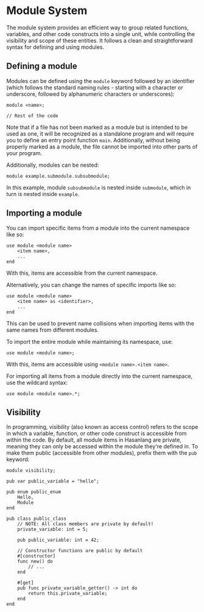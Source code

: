 # Module System

The module system provides an efficient way to group related functions, variables, and other code constructs into a single unit, while controlling the visibility and scope of these entities. It follows a clean and straightforward syntax for defining and using modules.

## Defining a module
Modules can be defined using the `module` keyword followed by an identifier (which follows the standard naming rules - starting with a character or underscore, followed by alphanumeric characters or underscores):
```
module <name>;

// Rest of the code
```
Note that if a file has not been marked as a module but is intended to be used as one, it will be recognized as a standalone program and will require you to define an entry point function `main`. Additionally, without being properly marked as a module, the file cannot be imported into other parts of your program.

Additionally, modules can be nested:
```
module example.submodule.subsubmodule;
```
In this example, module `subsubmodule` is nested inside `submodule`, which in turn is nested inside `example`.

## Importing a module

You can import specific items from a module into the current namespace like so:
```
use module <module name>
	<item name>,
	...
end
```

With this, items are accessible from the current namespace.

Alternatively, you can change the names of specific imports like so:
```
use module <module name>
	<item name> as <identifier>,
	...
end
```

This can be used to prevent name collisions when importing items with the same names from different modules.

To import the entire module while maintaining its namespace, use:
```
use module <module name>;
```

With this, items are accessible using `<module name>.<item name>`.

For importing all items from a module directly into the current namespace, use the wildcard syntax:
```
use module <module name>.*;
```

## Visibility

In programming, visibility (also known as access control) refers to the scope in which a variable, function, or other code construct is accessible from within the code. By default, all module items in Hasanlang are private, meaning they can only be accessed within the module they're defined in. To make them public (accessible from other modules), prefix them with the `pub` keyword:

```
module visibility;

pub var public_variable = "hello";

pub enum public_enum
	Hello,
	Module
end

pub class public_class
	// NOTE: All class members are private by default!
	private_variable: int = 5;

	pub public_variable: int = 42;

	// Constructor functions are public by default
	#[constructor]
	func new() do
		// ...
	end

	#[get]
	pub func private_variable_getter() -> int do
		return this.private_variable;
	end
end
```
